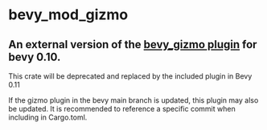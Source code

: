 # bevy_mod_gizmo

## An external version of the [bevy_gizmo plugin](https://github.com/bevyengine/bevy/pull/6529) for bevy 0.10.
This crate will be deprecated and replaced by the included plugin in Bevy 0.11

If the gizmo plugin in the bevy main branch is updated, this plugin may also be updated. It is recommended to reference a specific commit when including in Cargo.toml.
